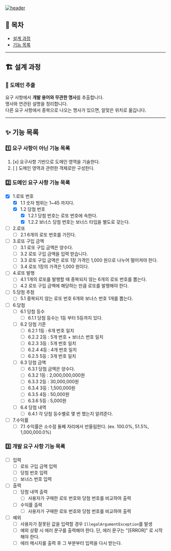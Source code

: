 [![header](https://capsule-render.vercel.app/api?type=waving&color=gradient&customColorList=24&animation=fadeIn&height=320&section=header&text=우아한테크코스%20Precourse%203주차&desc=🎱%20로또%20(Lotto)%20-%20김선재&fontSize=48&fontAlign=50&fontAlignY=36&descSize=24&descAlign=50&descAlignY=52)](https://github.com/h-beeen/java-racingcar-6/blob/h-beeen/docs/README.md)

## 🏁 목차

- [설계 과정](#🏗️-설계-과정)
- [기능 목록](#✨-기능-목록)

---

## 🏗️ 설계 과정

### 🎱 도메인 추출

요구 사항에서 **개발 용어와 무관한 명사**를 추출합니다.  
명사와 연관된 설명을 정리합니다.  
다른 요구 사항에서 중복으로 나오는 명사가 있으면, 알맞은 위치로 옮깁니다.

---

## ✨ 기능 목록

### 1️⃣ 요구 사항이 아닌 기능 목록

1. [x] 요구사항 기반으로 도메인 영역을 기술한다.
2. [ ] 도메인 영역과 관련한 객체로만 구성한다.

### 2️⃣ 도메인 요구 사항 기능 목록

- [x] 1.로또 번호
    - [x] 1.1 숫자 범위는 1~45 까지다.
    - [x] 1.2 당첨 번호
        - [x] 1.2.1 당첨 번호는 로또 번호에 속한다.
        - [x] 1.2.2 보너스 당첨 번호는 보너스 타입을 별도로 갖는다.
- [ ] 2.로또
    - [ ] 2.1 6개의 로또 번호를 가진다.
- [ ] 3.로또 구입 금액
    - [ ] 3.1 로또 구입 금액은 양수다.
    - [ ] 3.2 로또 구입 금액을 입력 받습니다.
    - [ ] 3.3 로또 구입 금액은 로또 1장 가격인 1,000 원으로 나누어 떨어져야 한다.
    - [ ] 3.4 로또 1장의 가격은 1,000 원이다.
- [ ] 4.로또 발행
    - [ ] 4.1 1개의 로또를 발행할 때 중복되지 않는 6개의 로또 번호를 뽑는다.
    - [ ] 4.2 로또 구입 금액에 해당하는 만큼 로또를 발행해야 한다.
- [ ] 5.당첨 추첨
    - [ ] 5.1 중복되지 않는 로또 번호 6개와 보너스 번호 1개를 뽑는다.
- [ ] 6.당첨
    - [ ] 6.1 당첨 등수
        - [ ] 6.1.1 당첨 등수는 1등 부터 5등까지 있다.
    - [ ] 6.2 당첨 기준
        - [ ] 6.2.1 1등 : 6개 번호 일치
        - [ ] 6.2.2 2등 : 5개 번호 + 보너스 번호 일치
        - [ ] 6.2.3 3등 : 5개 번호 일치
        - [ ] 6.2.4 4등 : 4개 번호 일치
        - [ ] 6.2.5 5등 : 3개 번호 일치
    - [ ] 6.3 당첨 금액
        - [ ] 6.3.1 당첨 금액은 양수다.
        - [ ] 6.3.2 1등 : 2,000,000,000원
        - [ ] 6.3.3 2등 : 30,000,000원
        - [ ] 6.3.4 3등 : 1,500,000원
        - [ ] 6.3.5 4등 : 50,000원
        - [ ] 6.3.6 5등 : 5,000원
    - [ ] 6.4 당첨 내역
        - [ ] 6.4.1 각 당첨 등수별로 몇 번 했는지 알려준다.
- [ ] 7.수익률
    - [ ] 7.1 수익률은 소수점 둘째 자리에서 반올림한다. (ex. 100.0%, 51.5%, 1,000,000.0%)

### 3️⃣ 개발 요구 사항 기능 목록

- [ ] 입력
    - [ ] 로또 구입 금액 입력
    - [ ] 당첨 번호 입력
    - [ ] 보너스 번호 입력
- [ ] 출력
    - [ ] 당첨 내역 출력
        - [ ] 사용자가 구매한 로또 번호와 당첨 번호를 비교하여 출력
    - [ ] 수익률 출력
        - [ ] 사용자가 구매한 로또 번호와 당첨 번호를 비교하여 출력
- [ ] 예외
    - [ ] 사용자가 잘못된 값을 입력할 경우 `IllegalArgumentException`를 발생
    - [ ] 예외 상황 시 에러 문구를 출력해야 한다. 단, 에러 문구는 "[ERROR]" 로 시작해야 한다.
    - [ ] 에러 메시지를 출력 후 그 부분부터 입력을 다시 받는다.
